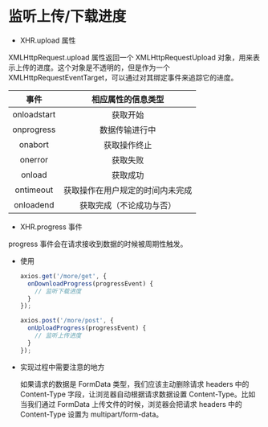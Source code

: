 # 监听上传/下载进度

- XHR.upload 属性

XMLHttpRequest.upload 属性返回一个 XMLHttpRequestUpload 对象，用来表示上传的进度。这个对象是不透明的，但是作为一个 XMLHttpRequestEventTarget，可以通过对其绑定事件来追踪它的进度。

|    事件     |        相应属性的信息类型        |
| :---------: | :------------------------------: |
| onloadstart |             获取开始             |
| onprogress  |          数据传输进行中          |
|   onabort   |           获取操作终止           |
|   onerror   |             获取失败             |
|   onload    |             获取成功             |
|  ontimeout  | 获取操作在用户规定的时间内未完成 |
|  onloadend  |     获取完成（不论成功与否）     |

- XHR.progress 事件

progress 事件会在请求接收到数据的时候被周期性触发。

- 使用

  ```javascript
  axios.get('/more/get', {
    onDownloadProgress(progressEvent) {
      // 监听下载进度
    }
  });

  axios.post('/more/post', {
    onUploadProgress(progressEvent) {
      // 监听上传进度
    }
  });
  ```

- 实现过程中需要注意的地方

  如果请求的数据是 FormData 类型，我们应该主动删除请求 headers 中的 Content-Type 字段，让浏览器自动根据请求数据设置 Content-Type。比如当我们通过 FormData 上传文件的时候，浏览器会把请求 headers 中的 Content-Type 设置为 multipart/form-data。
